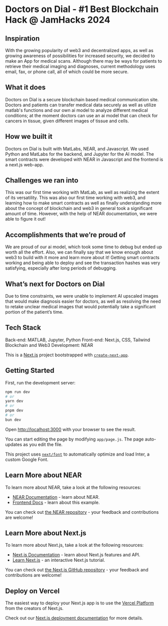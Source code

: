 # Doctors on Dial - #1 Best Blockchain Hack @ JamHacks 2024

## Inspiration
With the growing popularity of web3 and decentralized apps, as well as growing awareness of possibilities for increased security, we decided to make an App for medical scans. Although there may be ways for patients to retrieve their medical imaging and diagnoses, current methodology uses email, fax, or phone call, all of which could be more secure.

## What it does
Doctors on Dial is a secure blockchain based medical communication site. Doctors and patients can transfer medical data securely as well as utilize matlab's functions and our own ai model to analyze different medical conditions; at the moment doctors can use an ai model that can check for cancers in tissue, given different images of tissue and cells.

## How we built it
Doctors on Dial is built with MatLabs, NEAR, and Javascript. We used Python and MatLabs for the backend, and Jupyter for the AI model. The smart contracts were developed with NEAR in Javascript and the frontend is a next.js web-app.

## Challenges we ran into
This was our first time working with MatLab, as well as realizing the extent of its versatility. This was also our first time working with web3, and learning how to make smart contracts as well as finally understanding more about the concept of blockchain and web3 in general took a significant amount of time. However, with the help of NEAR documentation, we were able to figure it out!

## Accomplishments that we’re proud of
We are proud of our ai model, which took some time to debug but ended up worth all the effort. Also, we can finally say that we know enough about web3 to build with it more and learn more about it! Getting smart contracts working and being able to deploy and see the transaction hashes was very satisfying, especially after long periods of debugging.

## What’s next for Doctors on Dial
Due to time constraints, we were unable to implement AI upscaled images that would make diagnosis easier for doctors, as well as resolving the need to retake unclear medical images that would potentially take a significant portion of the patient’s time.


## Tech Stack

Back-end: MATLAB, Jupyter, Python
Front-end: Next.js, CSS, Tailwind
Blockchain and Web3 Development: NEAR

This is a [Next.js](https://nextjs.org/) project bootstrapped with [`create-next-app`](https://github.com/vercel/next.js/tree/canary/packages/create-next-app).

## Getting Started

First, run the development server:

```bash
npm run dev
# or
yarn dev
# or
pnpm dev
# or
bun dev
```

Open [http://localhost:3000](http://localhost:3000) with your browser to see the result.

You can start editing the page by modifying `app/page.js`. The page auto-updates as you edit the file.

This project uses [`next/font`](https://nextjs.org/docs/basic-features/font-optimization) to automatically optimize and load Inter, a custom Google Font.

## Learn More about NEAR

To learn more about NEAR, take a look at the following resources:

- [NEAR Documentation](https://docs.near.org) - learn about NEAR.
- [Frontend Docs](https://docs.near.org/build/web3-apps/quickstart) - learn about this example.

You can check out [the NEAR repository](https://github.com/near) - your feedback and contributions are welcome!

## Learn More about Next.js

To learn more about Next.js, take a look at the following resources:

- [Next.js Documentation](https://nextjs.org/docs) - learn about Next.js features and API.
- [Learn Next.js](https://nextjs.org/learn) - an interactive Next.js tutorial.

You can check out [the Next.js GitHub repository](https://github.com/vercel/next.js/) - your feedback and contributions are welcome!

## Deploy on Vercel

The easiest way to deploy your Next.js app is to use the [Vercel Platform](https://vercel.com/new?utm_medium=default-template&filter=next.js&utm_source=create-next-app&utm_campaign=create-next-app-readme) from the creators of Next.js.

Check out our [Next.js deployment documentation](https://nextjs.org/docs/deployment) for more details.
